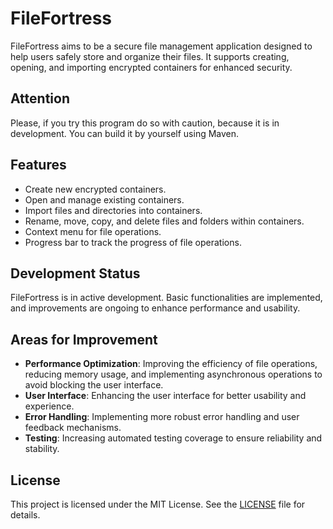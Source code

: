 # FileFortress

FileFortress aims to be a secure file management application designed to help users safely store and organize their files. It supports creating, opening, and importing encrypted containers for enhanced security.

## Attention
Please, if you try this program do so with caution, because it is in development.
You can build it by yourself using Maven.

## Features
- Create new encrypted containers.
- Open and manage existing containers.
- Import files and directories into containers.
- Rename, move, copy, and delete files and folders within containers.
- Context menu for file operations.
- Progress bar to track the progress of file operations.

## Development Status
FileFortress is in active development. Basic functionalities are implemented, and improvements are ongoing to enhance performance and usability.

## Areas for Improvement
- **Performance Optimization**: Improving the efficiency of file operations, reducing memory usage, and implementing asynchronous operations to avoid blocking the user interface.
- **User Interface**: Enhancing the user interface for better usability and experience.
- **Error Handling**: Implementing more robust error handling and user feedback mechanisms.
- **Testing**: Increasing automated testing coverage to ensure reliability and stability.

## License
This project is licensed under the MIT License. See the [LICENSE](LICENSE) file for details.
